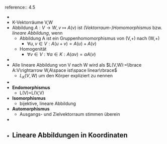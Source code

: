 reference:: 4.5

-
- K-Vektorräume V,W
- Abbildung $A:V\rightarrow W,v\mapsto A(v)$ ist *(Vektorraum-)Homomorphismus* bzw. *lineare Abbildung*, wenn
	- Abbildung A ist ein Gruppenhomomorphismus von (V,+) nach (W,+)
		- $\forall u,v\in V:A(u+v)=A(u)+A(v)$
	- Homogenität
		- $\forall v\in V:\forall\alpha\in K:A(\alpha v)=\alpha A(v)$
-
- Alle lineare Abbildung von V nach W wird als $L(V,W):=\lbrace A:V\rightarrow W,A\space ist\space linear\rbrace$
	- $L_{K}(V,W)$ um den Körper expliziert zu nennen
-
- **Endomorphismus**
	- L(V)=L(V,V)
- **Isomorphismus**
	- bijektive, lineare Abbildung
- **Automorphismus**
	- Ausgangs- und Zielvektorraum stimmen überein
-
- Lineare Abbildungen in Koordinaten
	-